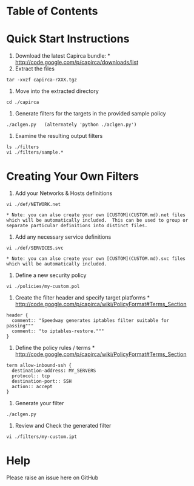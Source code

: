 # Table of Contents #


# Quick Start Instructions #

  1. Download the latest Capirca bundle:
    * http://code.google.com/p/capirca/downloads/list
  1. Extract the files
```
tar -xvzf capirca-rXXX.tgz
```
  1. Move into the extracted directory
```
cd ./capirca
```
  1. Generate filters for the targets in the provided sample policy
```
./aclgen.py   (alternately 'python ./aclgen.py')
```
  1. Examine the resulting output filters
```
ls ./filters
vi ./filters/sample.*
```

# Creating Your Own Filters #

  1. Add your Networks & Hosts definitions
```
vi ./def/NETWORK.net
```
    * Note: you can also create your own [CUSTOM](CUSTOM.md).net files which will be automatically included.  This can be used to group or separate particular definitions into distinct files.
  1. Add any necessary service definitions
```
vi ./def/SERVICES.svc
```
    * Note: you can also create your own [CUSTOM](CUSTOM.md).svc files which will be automatically included.
  1. Define a new security policy
```
vi ./policies/my-custom.pol
```
  1. Create the filter header and specify target platforms
    * http://code.google.com/p/capirca/wiki/PolicyFormat#Terms_Section
```
header {
  comment:: "Speedway generates iptables filter suitable for passing"""
  comment:: "to iptables-restore."""
}
```
  1. Define the policy rules / terms
    * http://code.google.com/p/capirca/wiki/PolicyFormat#Terms_Section
```
term allow-inbound-ssh {
  destination-address: MY_SERVERS
  protocol:: tcp
  destination-port:: SSH
  action:: accept
}
```
  1. Generate your filter
```
./aclgen.py
```
  1. Review and Check the generated filter
```
vi ./filters/my-custom.ipt
```

# Help #

Please raise an issue here on GitHub